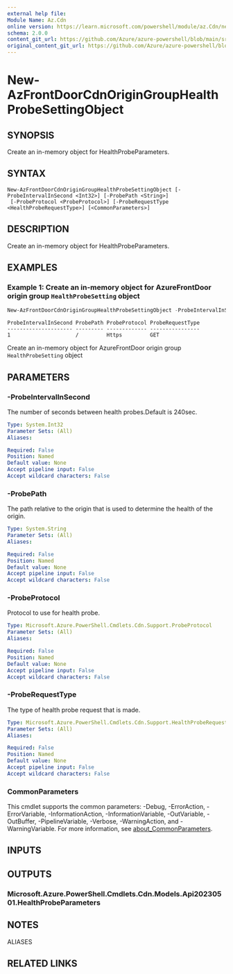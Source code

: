 ```yaml
---
external help file: 
Module Name: Az.Cdn
online version: https://learn.microsoft.com/powershell/module/az.Cdn/new-AzFrontDoorCdnOriginGroupHealthProbeSettingObject
schema: 2.0.0
content_git_url: https://github.com/Azure/azure-powershell/blob/main/src/Cdn/help/New-AzFrontDoorCdnOriginGroupHealthProbeSettingObject.md
original_content_git_url: https://github.com/Azure/azure-powershell/blob/main/src/Cdn/help/New-AzFrontDoorCdnOriginGroupHealthProbeSettingObject.md
---
```


# New-AzFrontDoorCdnOriginGroupHealthProbeSettingObject

## SYNOPSIS
Create an in-memory object for HealthProbeParameters.

## SYNTAX

```
New-AzFrontDoorCdnOriginGroupHealthProbeSettingObject [-ProbeIntervalInSecond <Int32>] [-ProbePath <String>]
 [-ProbeProtocol <ProbeProtocol>] [-ProbeRequestType <HealthProbeRequestType>] [<CommonParameters>]
```

## DESCRIPTION
Create an in-memory object for HealthProbeParameters.

## EXAMPLES

### Example 1: Create an in-memory object for AzureFrontDoor origin group `HealthProbeSetting` object
```powershell
New-AzFrontDoorCdnOriginGroupHealthProbeSettingObject -ProbeIntervalInSecond 1 -ProbePath "/" -ProbeProtocol "Https" -ProbeRequestType "GET"
```

```output
ProbeIntervalInSecond ProbePath ProbeProtocol ProbeRequestType
--------------------- --------- ------------- ----------------
1                     /         Https         GET
```

Create an in-memory object for AzureFrontDoor origin group `HealthProbeSetting` object

## PARAMETERS

### -ProbeIntervalInSecond
The number of seconds between health probes.Default is 240sec.

```yaml
Type: System.Int32
Parameter Sets: (All)
Aliases:

Required: False
Position: Named
Default value: None
Accept pipeline input: False
Accept wildcard characters: False
```

### -ProbePath
The path relative to the origin that is used to determine the health of the origin.

```yaml
Type: System.String
Parameter Sets: (All)
Aliases:

Required: False
Position: Named
Default value: None
Accept pipeline input: False
Accept wildcard characters: False
```

### -ProbeProtocol
Protocol to use for health probe.

```yaml
Type: Microsoft.Azure.PowerShell.Cmdlets.Cdn.Support.ProbeProtocol
Parameter Sets: (All)
Aliases:

Required: False
Position: Named
Default value: None
Accept pipeline input: False
Accept wildcard characters: False
```

### -ProbeRequestType
The type of health probe request that is made.

```yaml
Type: Microsoft.Azure.PowerShell.Cmdlets.Cdn.Support.HealthProbeRequestType
Parameter Sets: (All)
Aliases:

Required: False
Position: Named
Default value: None
Accept pipeline input: False
Accept wildcard characters: False
```

### CommonParameters
This cmdlet supports the common parameters: -Debug, -ErrorAction, -ErrorVariable, -InformationAction, -InformationVariable, -OutVariable, -OutBuffer, -PipelineVariable, -Verbose, -WarningAction, and -WarningVariable. For more information, see [about_CommonParameters](http://go.microsoft.com/fwlink/?LinkID=113216).

## INPUTS

## OUTPUTS

### Microsoft.Azure.PowerShell.Cmdlets.Cdn.Models.Api20230501.HealthProbeParameters

## NOTES

ALIASES

## RELATED LINKS

